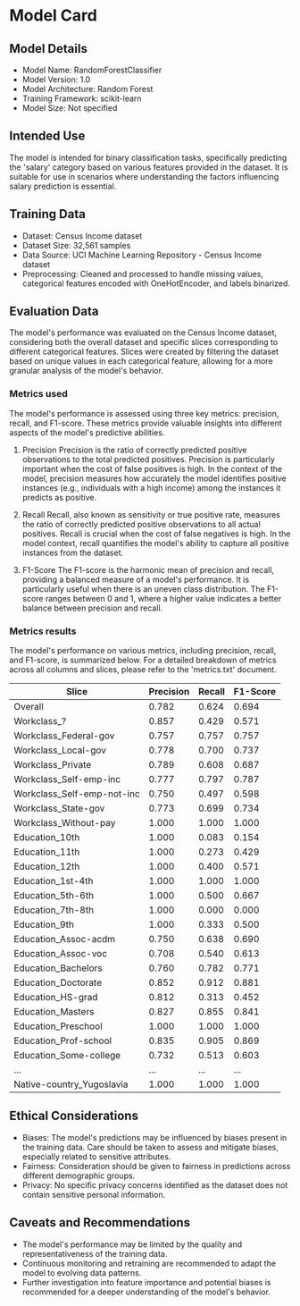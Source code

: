 # Model Card

## Model Details
- Model Name: RandomForestClassifier
- Model Version: 1.0
- Model Architecture: Random Forest
- Training Framework: scikit-learn
- Model Size: Not specified

## Intended Use
The model is intended for binary classification tasks, specifically predicting the 'salary' category based on various features provided in the dataset. It is suitable for use in scenarios where understanding the factors influencing salary prediction is essential.

## Training Data
- Dataset: Census Income dataset
- Dataset Size: 32,561 samples
- Data Source: UCI Machine Learning Repository - Census Income dataset
- Preprocessing: Cleaned and processed to handle missing values, categorical features encoded with OneHotEncoder, and labels binarized.

## Evaluation Data
The model's performance was evaluated on the Census Income dataset, considering both the overall dataset and specific slices corresponding to different categorical features. Slices were created by filtering the dataset based on unique values in each categorical feature, allowing for a more granular analysis of the model's behavior.

### Metrics used
The model's performance is assessed using three key metrics: precision, recall, and F1-score. These metrics provide valuable insights into different aspects of the model's predictive abilities.

1. Precision
Precision is the ratio of correctly predicted positive observations to the total predicted positives. Precision is particularly important when the cost of false positives is high. In the context of the model, precision measures how accurately the model identifies positive instances (e.g., individuals with a high income) among the instances it predicts as positive.

2. Recall
Recall, also known as sensitivity or true positive rate, measures the ratio of correctly predicted positive observations to all actual positives. Recall is crucial when the cost of false negatives is high. In the model context, recall quantifies the model's ability to capture all positive instances from the dataset.

3. F1-Score
The F1-score is the harmonic mean of precision and recall, providing a balanced measure of a model's performance. It is particularly useful when there is an uneven class distribution. The F1-score ranges between 0 and 1, where a higher value indicates a better balance between precision and recall.

### Metrics results
The model's performance on various metrics, including precision, recall, and F1-score, is summarized below. For a detailed breakdown of metrics across all columns and slices, please refer to the 'metrics.txt' document.

| Slice                             | Precision | Recall  | F1-Score |
|-----------------------------------|-----------|---------|----------|
| Overall                           | 0.782     | 0.624   | 0.694    |
| Workclass_?                       | 0.857     | 0.429   | 0.571    |
| Workclass_Federal-gov             | 0.757     | 0.757   | 0.757    |
| Workclass_Local-gov               | 0.778     | 0.700   | 0.737    |
| Workclass_Private                 | 0.789     | 0.608   | 0.687    |
| Workclass_Self-emp-inc            | 0.777     | 0.797   | 0.787    |
| Workclass_Self-emp-not-inc        | 0.750     | 0.497   | 0.598    |
| Workclass_State-gov               | 0.773     | 0.699   | 0.734    |
| Workclass_Without-pay             | 1.000     | 1.000   | 1.000    |
| Education_10th                    | 1.000     | 0.083   | 0.154    |
| Education_11th                    | 1.000     | 0.273   | 0.429    |
| Education_12th                    | 1.000     | 0.400   | 0.571    |
| Education_1st-4th                 | 1.000     | 1.000   | 1.000    |
| Education_5th-6th                 | 1.000     | 0.500   | 0.667    |
| Education_7th-8th                 | 1.000     | 0.000   | 0.000    |
| Education_9th                     | 1.000     | 0.333   | 0.500    |
| Education_Assoc-acdm              | 0.750     | 0.638   | 0.690    |
| Education_Assoc-voc               | 0.708     | 0.540   | 0.613    |
| Education_Bachelors               | 0.760     | 0.782   | 0.771    |
| Education_Doctorate               | 0.852     | 0.912   | 0.881    |
| Education_HS-grad                 | 0.812     | 0.313   | 0.452    |
| Education_Masters                 | 0.827     | 0.855   | 0.841    |
| Education_Preschool               | 1.000     | 1.000   | 1.000    |
| Education_Prof-school             | 0.835     | 0.905   | 0.869    |
| Education_Some-college            | 0.732     | 0.513   | 0.603    |
| ...                               | ...       | ...     | ...      |
| Native-country_Yugoslavia         | 1.000     | 1.000   | 1.000    |

## Ethical Considerations
- Biases: The model's predictions may be influenced by biases present in the training data. Care should be taken to assess and mitigate biases, especially related to sensitive attributes.
- Fairness: Consideration should be given to fairness in predictions across different demographic groups.
- Privacy: No specific privacy concerns identified as the dataset does not contain sensitive personal information.

## Caveats and Recommendations
- The model's performance may be limited by the quality and representativeness of the training data.
- Continuous monitoring and retraining are recommended to adapt the model to evolving data patterns.
- Further investigation into feature importance and potential biases is recommended for a deeper understanding of the model's behavior.